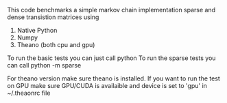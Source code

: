 This code benchmarks a simple markov chain implementation sparse and dense transistion matrices using 
1) Native Python
2) Numpy
3) Theano (both cpu and gpu)

To run the basic tests you can just call 
	python <filename> 
To run the sparse tests you can call
	python <filename> -m sparse 


For theano version make sure theano is installed. 
If you want to run the test on GPU make sure GPU/CUDA is availaible and device is set to 'gpu' in ~/.theaonrc file
